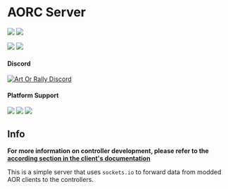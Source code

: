 # AORC Server

[![](https://img.shields.io/github/v/release/Theaninova/aorc-server?label=Download)](https://github.com/Theaninova/aorc-server/releases/latest)
![](https://img.shields.io/badge/Game%20Version-v1.3.3a-blue)

[![](https://img.shields.io/badge/Controller%20Reference%20Implementation-GitHub-23292F)](https://github.com/Theaninova/aorc-reference-observer)
[![](https://img.shields.io/badge/AOR%20Client%20Mod-GitHub-23292F)](https://github.com/Theaninova/aorc-client)

#### Discord

[![Art Or Rally Discord](https://badgen.net/discord/members/Sx3e7qGTh9)](https://discord.gg/Sx3e7qGTh9)

#### Platform Support
![](https://img.shields.io/badge/Windows-Supprted-green)
![](https://img.shields.io/badge/Linux-Not_Built-yellow)
![](https://img.shields.io/badge/OS%2FX-Not_Built-yellow)

## Info

**For more information on controller development, please refer to
the [according section in the client's documentation](https://github.com/Theaninova/aorc-client#controller-development)**

This is a simple server that uses `sockets.io` to forward data from modded AOR clients to
the controllers.

